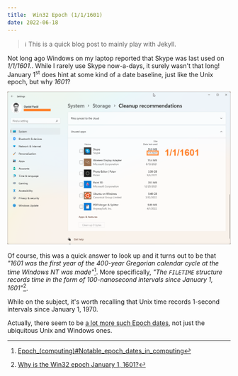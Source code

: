 ```yaml
---
title:  Win32 Epoch (1/1/1601)
date: 2022-06-18
---
```


> ℹ️ This is a quick blog post to mainly play with Jekyll.

Not long ago Windows on my laptop reported that Skype was last used on *1/1/1601*.. While I rarely use Skype now-a-days, it surely wasn't that long! January 1<sup>st</sup> does hint at some kind of a date baseline, just like the Unix epoch, but why *1601*?

![Image description](/assets/win32-epoch-cleanup.png)

Of course, this was a quick answer to look up and it turns out to be that *"1601 was the first year of the 400-year Gregorian calendar cycle at the time Windows NT was made"*[^1]. More specifically, *"The `FILETIME` structure records time in the form of 100-nanosecond intervals since January 1, 1601"*[^2].

While on the subject, it's worth recalling that Unix time records 1-second intervals since January 1, 1970.

Actually, there seem to be [a lot more such Epoch dates](https://en.wikipedia.org/wiki/Epoch_(computing)#Notable_epoch_dates_in_computing), not just the ubiquitous Unix and Windows ones.

[^1]: [Epoch\_(computing)#Notable_epoch_dates_in_computing](https://en.wikipedia.org/wiki/Epoch_(computing)#Notable_epoch_dates_in_computing)
[^2]: [Why is the Win32 epoch January 1, 1601?](https://devblogs.microsoft.com/oldnewthing/20090306-00/?p=18913)